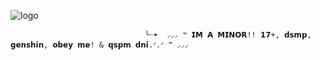 ![logo](https://i.pinimg.com/originals/4f/eb/28/4feb28e1103331c11d7080aeba6a4a87.jpg)

                                  ╰┈➤  ⸝⸝⸝ ❝ 𝗜𝗠 𝗔 𝗠𝗜𝗡𝗢𝗥!! 𝟭𝟳+, 𝗱𝘀𝗺𝗽, 𝗴𝗲𝗻𝘀𝗵𝗶𝗻, 𝗼𝗯𝗲𝘆 𝗺𝗲! & 𝗾𝘀𝗽𝗺 𝗱𝗻𝗶.ᐟ.ᐟ ❞ ⸝⸝⸝

